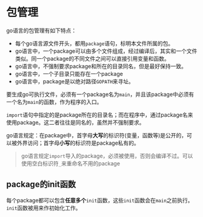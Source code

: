# 包管理

go语言的包管理有如下特点：

+ 每个go语言源文件开头，都用`package`语句，标明本文件所属的包。
+ go语言中，一个package可以由多个文件组成，经过编译后，其实和一个文件类似。同一个package的不同文件之间可以直接引用变量和函数。
+ go语言中，不强制要求package和所在的目录同名，但是最好保持一致。
+ go语言中，一个子目录只能存在一个package
+ go语言中，package是以绝对路径`GOPATH`来寻址。 

要生成go可执行文件，必须有一个package名为`main`，并且该package中必须有一个名为`main`的函数，作为程序的入口。

`import`语句中指定的是package所在的目录名；而在程序中，通过package名来使用package。这二者往往是同名的，虽然并不强制要求。

go语言规定：在package中，首字母**大写**的标识符(变量，函数等)是公开的，可以被外界访问；首字母**小写**的标识符是package私有的。

> go语言规定`import`导入的package，必须被使用，否则会编译不过。可以使用空白标识符`_`来重命名不用的package


## package的init函数

每个package都可以包含**任意多个**`init`函数，这些`init`函数会在`main`之前执行。`init`函数被用来作初始化工作。

